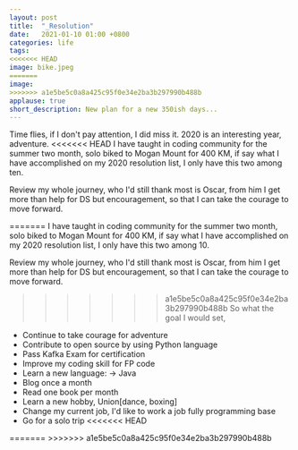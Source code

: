 ```yaml
---
layout: post
title:  "_Resolution"
date:   2021-01-10 01:00 +0800
categories: life
tags: 
<<<<<<< HEAD
image: bike.jpeg
=======
image: 
>>>>>>> a1e5be5c0a8a425c95f0e34e2ba3b297990b488b
applause: true
short_description: New plan for a new 350ish days...
--- 
```


<div markdown="1" id="text">
Time flies, if I don't pay attention, I did miss it. 2020 is an interesting year, adventure.
<<<<<<< HEAD
I have taught in coding community for the summer two month, solo biked to Mogan Mount for 400 KM, if say what I have accomplished on my 2020 resolution list, I only have this two among ten.

Review my whole journey, who I'd still thank most is Oscar, from him I get more than help for DS but encouragement, so that I can take the courage to move forward.

=======
I have taught in coding community for the summer two month, solo biked to Mogan Mount for 400 KM, if say what I have accomplished on my 2020 resolution list, I only have this two among 10.

Review my whole journey, who I'd still thank most is Oscar, from him I get more than help for DS but encouragement, so that I can take the courage to move forward.
>>>>>>> a1e5be5c0a8a425c95f0e34e2ba3b297990b488b
So what the goal I would set, 
- Continue to take courage for adventure
- Contribute to open source by using Python language
- Pass Kafka Exam for certification
- Improve my coding skill for FP code
- Learn a new language: -> Java
- Blog once a month
- Read one book per month
- Learn a new hobby, Union[dance, boxing]
- Change my current job, I'd like to work a job fully programming base
- Go for a solo trip
<<<<<<< HEAD
</div>
=======
</div>
>>>>>>> a1e5be5c0a8a425c95f0e34e2ba3b297990b488b
